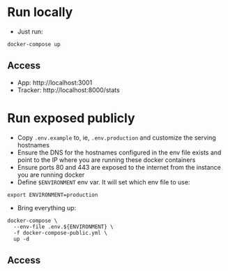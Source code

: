 # Run locally

* Just run:
```
docker-compose up
```
## Access
* App: http://localhost:3001
* Tracker: http://localhost:8000/stats

# Run exposed publicly

* Copy `.env.example` to, ie, `.env.production` and customize the serving hostnames
* Ensure the DNS for the hostnames configured in the env file exists and point to the IP where you are running these docker containers
* Ensure ports 80 and 443 are exposed to the internet from the instance you are running docker
* Define `$ENVIRONMENT` env var. It will set which env file to use:
```
export ENVIRONMENT=production
```
* Bring everything up:
```
docker-compose \
  --env-file .env.${ENVIRONMENT} \
  -f docker-compose-public.yml \
  up -d
```

## Access
